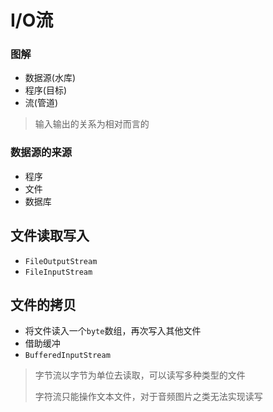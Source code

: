 # I/O流

### 图解
* 数据源(水库)
* 程序(目标)
* 流(管道)
> 输入输出的关系为相对而言的

### 数据源的来源
* 程序
* 文件
* 数据库

## 文件读取写入
* `FileOutputStream`
* `FileInputStream`

## 文件的拷贝
* 将文件读入一个`byte`数组，再次写入其他文件
* 借助缓冲
* `BufferedInputStream`

> 字节流以字节为单位去读取，可以读写多种类型的文件
> 
> 字符流只能操作文本文件，对于音频图片之类无法实现读写